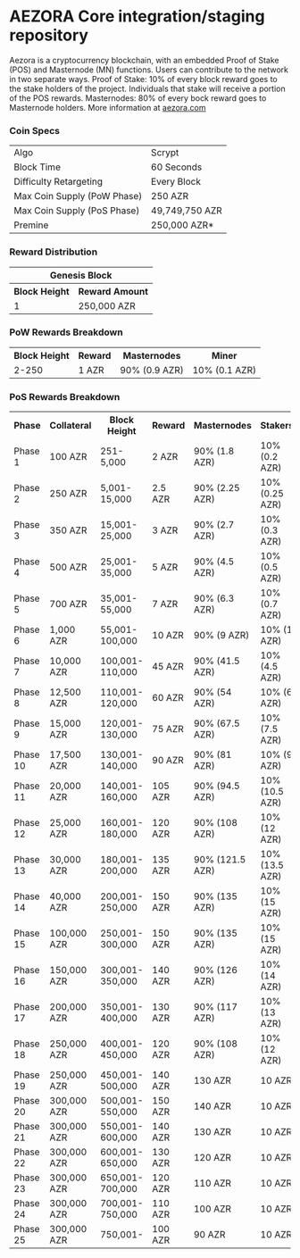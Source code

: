 AEZORA Core integration/staging repository
=====================================


Aezora is a cryptocurrency blockchain, with an embedded Proof of Stake (POS) and Masternode (MN) functions. 
Users can contribute to the network in two separate ways. 
Proof of Stake: 10% of every block reward goes to the stake holders of the project. 
Individuals that stake will receive a portion of the POS rewards. 
Masternodes: 80% of every bock reward goes to Masternode holders.
More information at [aezora.com](http://www.aezora.com) 

### Coin Specs
<table>
<tr><td>Algo</td><td>Scrypt</td></tr>
<tr><td>Block Time</td><td>60 Seconds</td></tr>
<tr><td>Difficulty Retargeting</td><td>Every Block</td></tr>
<tr><td>Max Coin Supply (PoW Phase)</td><td>250 AZR</td></tr>
<tr><td>Max Coin Supply (PoS Phase)</td><td>49,749,750 AZR</td></tr>
<tr><td>Premine</td><td>250,000 AZR*</td></tr>
</table>


### Reward Distribution

<table>
<th colspan=4>Genesis Block</th>
<tr><th>Block Height</th><th>Reward Amount</th></tr>
<tr><td>1</td><td>250,000 AZR</td></tr>
</table>

### PoW Rewards Breakdown

<table>
<th>Block Height</th><th>Reward</th><th>Masternodes</th><th>Miner</th>
<tr><td>2-250</td><td>1 AZR</td><td>90% (0.9 AZR)</td><td>10% (0.1 AZR)</td></tr>
</table>

### PoS Rewards Breakdown

<table>
<th>Phase</th><th>Collateral</th><th>Block Height</th><th>Reward</th><th>Masternodes</th><th>Stakers</th>
<tr><td>Phase 1</td><td>100 AZR</td><td>251-5,000</td><td>2 AZR</td><td>90% (1.8 AZR)</td><td>10% (0.2 AZR)</td></tr>
<tr><td>Phase 2</td><td>250 AZR</td><td>5,001-15,000</td><td>2.5 AZR</td><td>90% (2.25 AZR)</td><td>10% (0.25 AZR)</td></tr>
<tr><td>Phase 3</td><td>350 AZR</td><td>15,001-25,000</td><td>3 AZR</td><td>90% (2.7 AZR)</td><td>10% (0.3 AZR)</td></tr>
<tr><td>Phase 4</td><td>500 AZR</td><td>25,001-35,000</td><td>5 AZR</td><td>90% (4.5 AZR)</td><td>10% (0.5 AZR)</td></tr>
<tr><td>Phase 5</td><td>700 AZR</td><td>35,001-55,000</td><td>7 AZR</td><td>90% (6.3 AZR)</td><td>10% (0.7 AZR)</td></tr>
<tr><td>Phase 6</td><td>1,000 AZR</td><td>55,001-100,000</td><td>10 AZR</td><td>90% (9 AZR)</td><td>10% (1 AZR)</td></tr>
<tr><td>Phase 7</td><td>10,000 AZR</td><td>100,001-110,000</td><td>45 AZR</td><td>90% (41.5 AZR)</td><td>10% (4.5 AZR)</td></tr>
<tr><td>Phase 8</td><td>12,500 AZR</td><td>110,001-120,000</td><td>60 AZR</td><td>90% (54 AZR)</td><td>10% (6 AZR)</td></tr>
<tr><td>Phase 9</td><td>15,000 AZR</td><td>120,001-130,000</td><td>75 AZR</td><td>90% (67.5 AZR)</td><td>10% (7.5 AZR)</td></tr>
<tr><td>Phase 10</td><td>17,500 AZR</td><td>130,001-140,000</td><td>90 AZR</td><td>90% (81 AZR)</td><td>10% (9 AZR)</td></tr>
<tr><td>Phase 11</td><td>20,000 AZR</td><td>140,001-160,000</td><td>105 AZR</td><td>90% (94.5 AZR)</td><td>10% (10.5 AZR)</td></tr>
<tr><td>Phase 12</td><td>25,000 AZR</td><td>160,001-180,000</td><td>120 AZR</td><td>90% (108 AZR)</td><td>10% (12 AZR)</td></tr>
<tr><td>Phase 13</td><td>30,000 AZR</td><td>180,001-200,000</td><td>135 AZR</td><td>90% (121.5 AZR)</td><td>10% (13.5 AZR)</td></tr>
<tr><td>Phase 14</td><td>40,000 AZR</td><td>200,001-250,000</td><td>150 AZR</td><td>90% (135 AZR)</td><td>10% (15 AZR)</td></tr>
<tr><td>Phase 15</td><td>100,000 AZR</td><td>250,001-300,000</td><td>150 AZR</td><td>90% (135 AZR)</td><td>10% (15 AZR)</td></tr>
<tr><td>Phase 16</td><td>150,000 AZR</td><td>300,001-350,000</td><td>140 AZR</td><td>90% (126 AZR)</td><td>10% (14 AZR)</td></tr>
<tr><td>Phase 17</td><td>200,000 AZR</td><td>350,001-400,000</td><td>130 AZR</td><td>90% (117 AZR)</td><td>10% (13 AZR)</td></tr>
<tr><td>Phase 18</td><td>250,000 AZR</td><td>400,001-450,000</td><td>120 AZR</td><td>90% (108 AZR)</td><td>10% (12 AZR)</td></tr>
<tr><td>Phase 19</td><td>250,000 AZR</td><td>450,001-500,000</td><td>140 AZR</td><td>130 AZR</td><td>10 AZR</td></tr>
<tr><td>Phase 20</td><td>300,000 AZR</td><td>500,001-550,000</td><td>150 AZR</td><td>140 AZR</td><td>10 AZR</td></tr>
<tr><td>Phase 21</td><td>300,000 AZR</td><td>550,001-600,000</td><td>140 AZR</td><td>130 AZR</td><td>10 AZR</td></tr>
<tr><td>Phase 22</td><td>300,000 AZR</td><td>600,001-650,000</td><td>130 AZR</td><td>120 AZR</td><td>10 AZR</td></tr>
<tr><td>Phase 23</td><td>300,000 AZR</td><td>650,001-700,000</td><td>120 AZR</td><td>110 AZR</td><td>10 AZR</td></tr>
<tr><td>Phase 24</td><td>300,000 AZR</td><td>700,001-750,000</td><td>110 AZR</td><td>100 AZR</td><td>10 AZR</td></tr>
<tr><td>Phase 25</td><td>300,000 AZR</td><td>750,001-</td><td>100 AZR</td><td>90 AZR</td><td>10 AZR</td></tr>
</table>
